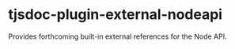 # tjsdoc-plugin-external-nodeapi
Provides forthcoming built-in external references for the Node API.
